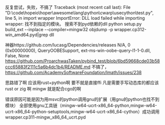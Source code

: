 反复尝试，失败，不搞了
Traceback (most recent call last):
File "D:\code\hopeio\hoper\awesome\lang\python\cwarp\usecython\test.py", line 5, in <module>
import wrapper
ImportError: DLL load failed while importing wrapper: 找不到指定的模块。
搜索不到pyd依赖的dll
python setup.py build_ext --inplace --compiler=mingw32
objdump -p wrapper.cp312-win_amd64.pyd|grep dll

神器https://github.com/lucasg/Dependencies/releases
N/A, 0 (0x00000000), QueryOOBESupport, ext-ms-win-oobe-query-l1-1-0.dll, False, None
https://github.com/ProarchwasTaken/pybind_test/blob/6bd59668cde03b58ccc65883f2111c5a6b4dc1b4/README.md
不搞了，https://github.com/AcademySoftwareFoundation/Imath/issues/238

思路错了啊
应该用rust+python啊
要不就是直接ffi
凡是需要手写动态库的都应该rust or zig 啊
mingw 就是配合cgo的啊

错误原因可能是因为用msvc的python调用gnu的扩展（用gnu的python也找不到模块）
全部使用gnu工具链（mingw-w64-ucrt-x86_64-python,mingw-w64-ucrt-x86_64-python-setuptools,mingw-w64-ucrt-x86_64-cython）成功调用wrapper.cp311-mingw_x86_64_ucrt.pyd